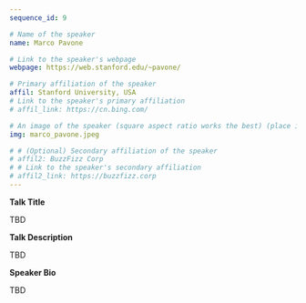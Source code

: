 ```yaml
---
sequence_id: 9

# Name of the speaker
name: Marco Pavone

# Link to the speaker's webpage
webpage: https://web.stanford.edu/~pavone/

# Primary affiliation of the speaker
affil: Stanford University, USA
# Link to the speaker's primary affiliation
# affil_link: https://cn.bing.com/

# An image of the speaker (square aspect ratio works the best) (place in the `assets/img/speakers` directory)
img: marco_pavone.jpeg

# # (Optional) Secondary affiliation of the speaker
# affil2: BuzzFizz Corp
# # Link to the speaker's secondary affiliation 
# affil2_link: https://buzzfizz.corp
---
```


<!-- Whatever you write below will show up as the speaker's bio -->

<p><b> Talk Title </b></p>

TBD

 

<p><b> Talk Description </b></p>

TBD

 

<p><b> Speaker Bio </b></p>

TBD
